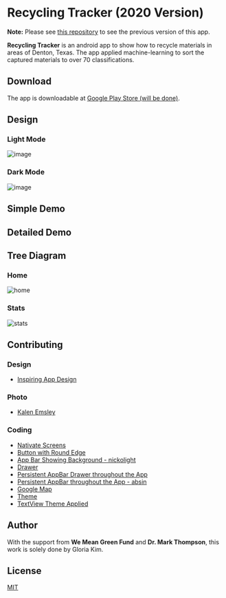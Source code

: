 # Recycling Tracker (2020 Version)

**Note:** Please see [this repository](https://github.com/gloriakim-cs-projects/2019-android-recycling-tracker-completed/) to see the previous version of this app.

**Recycling Tracker** is an android app to show how to recycle materials in areas of Denton, Texas. The app applied machine-learning to sort the captured materials to over 70 classifications.

## Download

The app is downloadable at [Google Play Store (will be done)](https://play.google.com/store?hl=en_US).

## Design

### Light Mode
![image](https://user-images.githubusercontent.com/68700599/89610031-23008f80-d83f-11ea-99eb-057306cb6864.png)

### Dark Mode
![image](https://user-images.githubusercontent.com/68700599/89610011-12e8b000-d83f-11ea-83b8-7ca8bfb4e752.png)

## Simple Demo

## Detailed Demo

## Tree Diagram

### Home

![home](https://user-images.githubusercontent.com/68700599/89750811-1ffddd00-da93-11ea-91c4-53b67c07dbfd.png)

### Stats

![stats](https://user-images.githubusercontent.com/68700599/89752550-71f63100-da9a-11ea-8053-4572b34e4276.png)

## Contributing

### Design
- [Inspiring App Design](https://www.behance.net/gallery/77578081/greendeeds-Recycling-App?tracking_source=search_projects_recommended%7Crecycling)

### Photo
- [Kalen Emsley](https://unsplash.com/photos/Bkci_8qcdvQ)

### Coding
- [Nativate Screens](https://stackoverflow.com/questions/44004451/navigator-operation-requested-with-a-context-that-does-not-include-a-navigator)
- [Button with Round Edge](https://stackoverflow.com/questions/49991444/create-a-rounded-button-button-with-border-radius-in-flutter)
- [App Bar Showing Background - nickolight](https://stackoverflow.com/questions/53080186/make-appbar-transparent-and-show-background-image-which-is-set-to-whole-screen)
- [Drawer](https://flutter.dev/docs/cookbook/design/drawer)
- [Persistent AppBar Drawer throughout the App](https://stackoverflow.com/questions/51659805/persisting-appbar-drawer-across-all-pages-flutter)
- [Persistent AppBar throughout the App - absin](https://stackoverflow.com/questions/53411890/how-can-i-have-my-appbar-in-a-separate-file-in-flutter-while-still-having-the-wi)
- [Google Map](https://www.youtube.com/watch?v=Dme03oxZRU0)
- [Theme](https://stackoverflow.com/questions/59473941/how-to-use-font-settings-using-theme-widget)
- [TextView Theme Applied](https://stackoverflow.com/questions/51382553/flutter-theme-not-applied-to-text-widget)

## Author

With the support from **We Mean Green Fund** and **Dr. Mark Thompson**, this work is solely done by Gloria Kim.

## License
[MIT](https://choosealicense.com/licenses/mit/)
